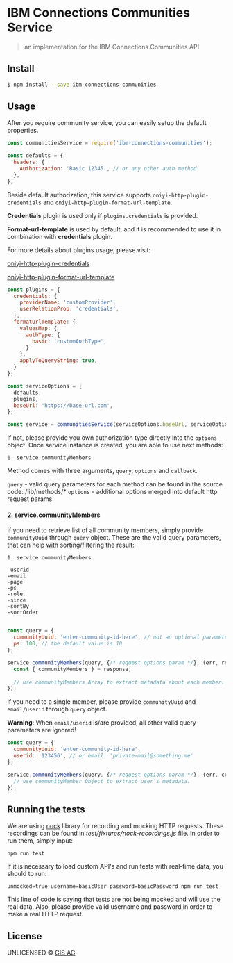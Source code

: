 #  IBM Connections Communities Service

> an implementation for the IBM Connections Communities API


## Install

```sh
$ npm install --save ibm-connections-communities
```

## Usage

After you require community service, you can easily setup the default properties. 
```js
const communitiesService = require('ibm-connections-communities');

const defaults = {
  headers: {
    Authorization: 'Basic 12345', // or any other auth method
  },
};
```

Beside default authorization, this service supports ```oniyi-http-plugin-credentials``` and ```oniyi-http-plugin-format-url-template```.

**Credentials** plugin is used only if ```plugins.credentials``` is provided.

**Format-url-template** is used by default, and it is recommended to use it in combination with **credentials** plugin.

For more details about plugins usage, please visit:

[oniyi-http-plugin-credentials](https://www.npmjs.com/package/oniyi-http-plugin-credentials)

[oniyi-http-plugin-format-url-template](https://www.npmjs.com/package/oniyi-http-plugin-format-url-template)

```js
const plugins = {
  credentials: {
    providerName: 'customProvider',
    userRelationProp: 'credentials',
  },
  formatUrlTemplate: {
    valuesMap: {
      authType: {
        basic: 'customAuthType', 
      }
    },
    applyToQueryString: true,
  }
};

const serviceOptions = {
  defaults,
  plugins,
  baseUrl: 'https://base-url.com',
};

const service = communitiesService(serviceOptions.baseUrl, serviceOptions);
```

If not, please provide you own authorization type directly into the ```options``` object.
Once service instance is created, you are able to use next methods:
```
1. service.communityMembers
```

Method comes with three arguments, ```query```, ```options``` and ```callback```.

```query```     - valid query parameters for each method can be found in the source code: /lib/methods/*
```options```   - additional options merged into default http request params

#### 2. service.communityMembers

If you need to retrieve list of all community members, simply provide ```communityUuid``` through ```query``` object.
These are the valid query parameters, that can help with sorting/filtering the result:
```
1. service.communityMembers
```
    -userid
    -email
    -page
    -ps
    -role
    -since
    -sortBy
    -sortOrder
```js

const query = {
  communityUuid: 'enter-community-id-here', // not an optional parameter!
  ps: 100, // the default value is 10
};

service.communityMembers(query, {/* request options param */}, (err, response) => {
  const { communityMembers } = response;
  
  // use communityMembers Array to extract metadata about each member.
});

```
If you need to a single member, please provide ```communityUuid``` and ```email/userid``` through ```query``` object.

**Warning**: When ```email/userid``` is/are provided, all other valid query parameters are ignored!

```js
const query = {
  communityUuid: 'enter-community-id-here',
  userid: '123456', // or email: 'private-mail@something.me'
};

service.communityMembers(query, {/* request options param */}, (err, communityMember) => {
  // use communityMember Object to extract user's metadata.
});
```

## Running the tests

We are using [nock](https://www.npmjs.com/package/nock) library for recording and mocking HTTP requests. 
These recordings can be found in _test/fixtures/nock-recordings.js_ file. In order to run them, simply input:

```
npm run test
```

If it is necessary to load custom API's and run tests with real-time data, you should to run:

```
unmocked=true username=basicUser password=basicPassword npm run test
```

This line of code is saying that tests are not being mocked and will use the real data.
Also, please provide valid username and password in order to make a real HTTP request.

## License

UNLICENSED ©  [GIS AG](https://gis-ag.com)